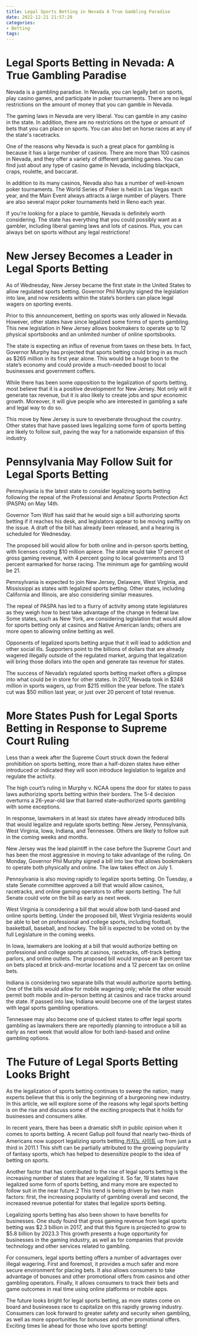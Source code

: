 ```yaml
---
title: Legal Sports Betting in Nevada A True Gambling Paradise
date: 2022-12-21 21:57:29
categories:
- Betting
tags:
---
```



#  Legal Sports Betting in Nevada: A True Gambling Paradise

Nevada is a gambling paradise. In Nevada, you can legally bet on sports, play casino games, and participate in poker tournaments. There are no legal restrictions on the amount of money that you can gamble in Nevada.

The gaming laws in Nevada are very liberal. You can gamble in any casino in the state. In addition, there are no restrictions on the type or amount of bets that you can place on sports. You can also bet on horse races at any of the state's racetracks.

One of the reasons why Nevada is such a great place for gambling is because it has a large number of casinos. There are more than 100 casinos in Nevada, and they offer a variety of different gambling games. You can find just about any type of casino game in Nevada, including blackjack, craps, roulette, and baccarat.

In addition to its many casinos, Nevada also has a number of well-known poker tournaments. The World Series of Poker is held in Las Vegas each year, and the Main Event always attracts a large number of players. There are also several major poker tournaments held in Reno each year.

If you're looking for a place to gamble, Nevada is definitely worth considering. The state has everything that you could possibly want as a gambler, including liberal gaming laws and lots of casinos. Plus, you can always bet on sports without any legal restrictions!

#  New Jersey Becomes a Leader in Legal Sports Betting

As of Wednesday, New Jersey became the first state in the United States to allow regulated sports betting. Governor Phil Murphy signed the legislation into law, and now residents within the state’s borders can place legal wagers on sporting events.

Prior to this announcement, betting on sports was only allowed in Nevada. However, other states have since legalized some forms of sports gambling. This new legislation in New Jersey allows bookmakers to operate up to 12 physical sportsbooks and an unlimited number of online sportsbooks.

The state is expecting an influx of revenue from taxes on these bets. In fact, Governor Murphy has projected that sports betting could bring in as much as $265 million in its first year alone. This would be a huge boon to the state’s economy and could provide a much-needed boost to local businesses and government coffers.

While there has been some opposition to the legalization of sports betting, most believe that it is a positive development for New Jersey. Not only will it generate tax revenue, but it is also likely to create jobs and spur economic growth. Moreover, it will give people who are interested in gambling a safe and legal way to do so.

This move by New Jersey is sure to reverberate throughout the country. Other states that have passed laws legalizing some form of sports betting are likely to follow suit, paving the way for a nationwide expansion of this industry.

#  Pennsylvania May Follow Suit for Legal Sports Betting

Pennsylvania is the latest state to consider legalizing sports betting following the repeal of the Professional and Amateur Sports Protection Act (PASPA) on May 14th.

Governor Tom Wolf has said that he would sign a bill authorizing sports betting if it reaches his desk, and legislators appear to be moving swiftly on the issue. A draft of the bill has already been released, and a hearing is scheduled for Wednesday.

The proposed bill would allow for both online and in-person sports betting, with licenses costing $10 million apiece. The state would take 17 percent of gross gaming revenue, with 4 percent going to local governments and 13 percent earmarked for horse racing. The minimum age for gambling would be 21.

Pennsylvania is expected to join New Jersey, Delaware, West Virginia, and Mississippi as states with legalized sports betting. Other states, including California and Illinois, are also considering similar measures.

The repeal of PASPA has led to a flurry of activity among state legislatures as they weigh how to best take advantage of the change in federal law. Some states, such as New York, are considering legislation that would allow for sports betting only at casinos and Native American lands; others are more open to allowing online betting as well.

Opponents of legalized sports betting argue that it will lead to addiction and other social ills. Supporters point to the billions of dollars that are already wagered illegally outside of the regulated market, arguing that legalization will bring those dollars into the open and generate tax revenue for states.

The success of Nevada’s regulated sports betting market offers a glimpse into what could be in store for other states. In 2017, Nevada took in $248 million in sports wagers, up from $215 million the year before. The state’s cut was $50 million last year, or just over 20 percent of total revenue.

#  More States Push for Legal Sports Betting in Response to Supreme Court Ruling

Less than a week after the Supreme Court struck down the federal prohibition on sports betting, more than a half-dozen states have either introduced or indicated they will soon introduce legislation to legalize and regulate the activity.

The high court’s ruling in Murphy v. NCAA opens the door for states to pass laws authorizing sports betting within their borders. The 5-4 decision overturns a 26-year-old law that barred state-authorized sports gambling with some exceptions.

In response, lawmakers in at least six states have already introduced bills that would legalize and regulate sports betting: New Jersey, Pennsylvania, West Virginia, Iowa, Indiana, and Tennessee. Others are likely to follow suit in the coming weeks and months.

New Jersey was the lead plaintiff in the case before the Supreme Court and has been the most aggressive in moving to take advantage of the ruling. On Monday, Governor Phil Murphy signed a bill into law that allows bookmakers to operate both physically and online. The law takes effect on July 1.

Pennsylvania is also moving rapidly to legalize sports betting. On Tuesday, a state Senate committee approved a bill that would allow casinos, racetracks, and online gaming operators to offer sports betting. The full Senate could vote on the bill as early as next week.

West Virginia is considering a bill that would allow both land-based and online sports betting. Under the proposed bill, West Virginia residents would be able to bet on professional and college sports, including football, basketball, baseball, and hockey. The bill is expected to be voted on by the full Legislature in the coming weeks.

In Iowa, lawmakers are looking at a bill that would authorize betting on professional and college sports at casinos, racetracks, off-track betting parlors, and online outlets. The proposed bill would impose an 8 percent tax on bets placed at brick-and-mortar locations and a 12 percent tax on online bets.

Indiana is considering two separate bills that would authorize sports betting. One of the bills would allow for mobile wagering only; while the other would permit both mobile and in-person betting at casinos and race tracks around the state. If passed into law, Indiana would become one of the largest states with legal sports gambling operations.

Tennessee may also become one of quickest states to offer legal sports gambling as lawmakers there are reportedly planning to introduce a bill as early as next week that would allow for both land-based and online gambling options.

#  The Future of Legal Sports Betting Looks Bright

As the legalization of sports betting continues to sweep the nation, many experts believe that this is only the beginning of a burgeoning new industry. In this article, we will explore some of the reasons why legal sports betting is on the rise and discuss some of the exciting prospects that it holds for businesses and consumers alike.

In recent years, there has been a dramatic shift in public opinion when it comes to sports betting. A recent Gallup poll found that nearly two-thirds of Americans now support legalizing sports betting,[카지노 사이트](https://choegocasino.com/) up from just a third in 2011.1 This shift can be partially attributed to the growing popularity of fantasy sports, which has helped to desensitize people to the idea of betting on sports.

Another factor that has contributed to the rise of legal sports betting is the increasing number of states that are legalizing it. So far, 19 states have legalized some form of sports betting, and many more are expected to follow suit in the near future.2 This trend is being driven by two main factors: first, the increasing popularity of gambling overall and second, the increased revenue potential for states that legalize sports betting.

Legalizing sports betting has also been shown to have benefits for businesses. One study found that gross gaming revenue from legal sports betting was $2.3 billion in 2017, and that this figure is projected to grow to $5.8 billion by 2023.3 This growth presents a huge opportunity for businesses in the gaming industry, as well as for companies that provide technology and other services related to gambling.

For consumers, legal sports betting offers a number of advantages over illegal wagering. First and foremost, it provides a much safer and more secure environment for placing bets. It also allows consumers to take advantage of bonuses and other promotional offers from casinos and other gambling operators. Finally, it allows consumers to track their bets and game outcomes in real time using online platforms or mobile apps.

The future looks bright for legal sports betting, as more states come on board and businesses race to capitalize on this rapidly growing industry. Consumers can look forward to greater safety and security when gambling, as well as more opportunities for bonuses and other promotional offers. Exciting times lie ahead for those who love sports betting!